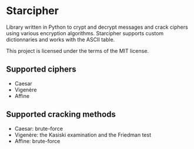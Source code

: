 # Starcipher
Library written in Python to crypt and decrypt messages and crack ciphers using various encryption algorithms.
Starcipher supports custom dictionnaries and works with the ASCII table.

This project is licensed under the terms of the MIT license.

## Supported ciphers
- Caesar
- Vigenère
- Affine

## Supported cracking methods
- Caesar: brute-force
- Vigenère: the Kasiski examination and the Friedman test
- Affine: brute-force
